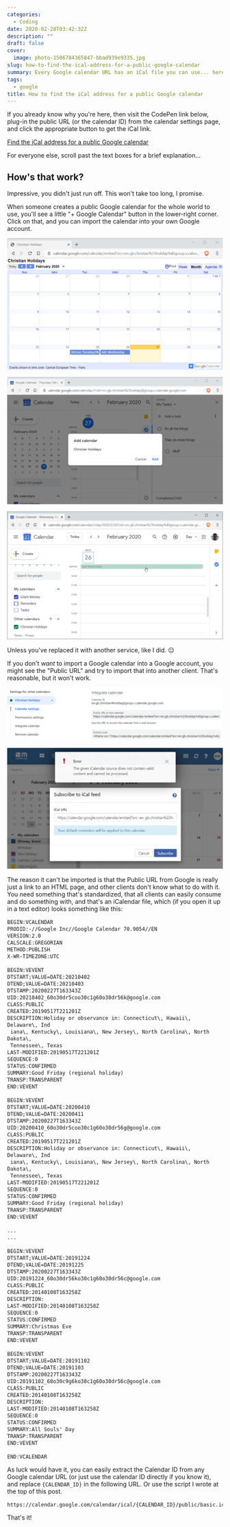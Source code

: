 ```yaml
---
categories:
  - Coding
date: 2020-02-28T03:42:32Z
description: ""
draft: false
cover:
  image: photo-1506784365847-bbad939e9335.jpg
slug: how-to-find-the-ical-address-for-a-public-google-calendar
summary: Every Google calendar URL has an iCal file you can use... here's how to find it.
tags:
  - google
title: How to find the iCal address for a public Google calendar
---
```

If you already know why you're here, then visit the CodePen link below, plug-in the public URL (or the calendar ID) from the calendar settings page, and click the appropriate button to get the iCal link.

[Find the iCal address for a public Google calendar](https://codepen.io/astrangegame/pen/azvazpJ)

For everyone else, scroll past the text boxes for a brief explanation...

## How's that work?

Impressive, you didn't just run off. This won't take too long, I promise.

When someone creates a public Google calendar for the whole world to use, you'll see a little "+ Google Calendar" button in the lower-right corner. Click on that, and you can import the calendar into your own Google account.

![](google-calendar-html.png)

![](google-calendar-add-prompt.png)

![](google-calendar-calendar-added.png)

Unless you've replaced it with another service, like I did. 😐

If you don't _want_ to import a Google calendar into a Google account, you might see the "Public URL" and try to import that into another client. That's reasonable, but it won't work.

![](google-calendar-settings.png)

![](import-calendar-error.png)

The reason it can't be imported is that the Public URL from Google is really just a link to an HTML page, and other clients don't know what to do with it. You need something that's standardized, that all clients can easily consume and do something with, and that's an iCalendar file, which (if you open it up in a text editor) looks something like this:

```none
BEGIN:VCALENDAR
PRODID:-//Google Inc//Google Calendar 70.9054//EN
VERSION:2.0
CALSCALE:GREGORIAN
METHOD:PUBLISH
X-WR-TIMEZONE:UTC

BEGIN:VEVENT
DTSTART;VALUE=DATE:20210402
DTEND;VALUE=DATE:20210403
DTSTAMP:20200227T163343Z
UID:20210402_60o30dr5coo30c1g60o30dr56k@google.com
CLASS:PUBLIC
CREATED:20190517T221201Z
DESCRIPTION:Holiday or observance in: Connecticut\, Hawaii\, Delaware\, Ind
 iana\, Kentucky\, Louisiana\, New Jersey\, North Carolina\, North Dakota\, 
 Tennessee\, Texas
LAST-MODIFIED:20190517T221201Z
SEQUENCE:0
STATUS:CONFIRMED
SUMMARY:Good Friday (regional holiday)
TRANSP:TRANSPARENT
END:VEVENT

BEGIN:VEVENT
DTSTART;VALUE=DATE:20200410
DTEND;VALUE=DATE:20200411
DTSTAMP:20200227T163343Z
UID:20200410_60o30dr5coo30c1g60o30dr56g@google.com
CLASS:PUBLIC
CREATED:20190517T221201Z
DESCRIPTION:Holiday or observance in: Connecticut\, Hawaii\, Delaware\, Ind
 iana\, Kentucky\, Louisiana\, New Jersey\, North Carolina\, North Dakota\, 
 Tennessee\, Texas
LAST-MODIFIED:20190517T221201Z
SEQUENCE:0
STATUS:CONFIRMED
SUMMARY:Good Friday (regional holiday)
TRANSP:TRANSPARENT
END:VEVENT

...
...

BEGIN:VEVENT
DTSTART;VALUE=DATE:20191224
DTEND;VALUE=DATE:20191225
DTSTAMP:20200227T163343Z
UID:20191224_60o30dr56ko30c1g60o30dr56c@google.com
CLASS:PUBLIC
CREATED:20140108T163258Z
DESCRIPTION:
LAST-MODIFIED:20140108T163258Z
SEQUENCE:0
STATUS:CONFIRMED
SUMMARY:Christmas Eve
TRANSP:TRANSPARENT
END:VEVENT

BEGIN:VEVENT
DTSTART;VALUE=DATE:20191102
DTEND;VALUE=DATE:20191103
DTSTAMP:20200227T163343Z
UID:20191102_60o30c9g6ko30c1g60o30dr56c@google.com
CLASS:PUBLIC
CREATED:20140108T163258Z
DESCRIPTION:
LAST-MODIFIED:20140108T163258Z
SEQUENCE:0
STATUS:CONFIRMED
SUMMARY:All Souls' Day
TRANSP:TRANSPARENT
END:VEVENT

END:VCALENDAR
```

As luck would have it, you can easily extract the Calendar ID from any Google calendar URL (or just use the calendar ID directly if you know it), and replace `{CALENDAR_ID}` in the following URL. Or use the script I wrote at the top of this post.

```none
https://calendar.google.com/calendar/ical/{CALENDAR_ID}/public/basic.ics
```

That's it!
